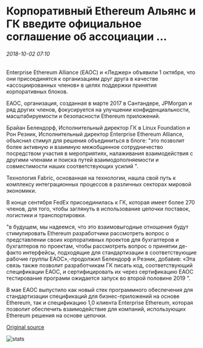 # Корпоративный Ethereum Альянс и ГК введите официальное соглашение об ассоциации ...

###### 2018-10-02 07:10

Enterprise Ethereum Alliance (ЕАОС) и «Леджер» объявили 1 октября, что они присоединятся к организациям друг друга в качестве «ассоциированных членов» в целях поддержки принятия корпоративных блоков.

ЕАОС, организация, созданная в марте 2017 в Сантандере, JPMorgan и ряд других членов, фокусируется на улучшении конфиденциальности, масштабируемости и безопасности Ethereum приложений.

Брайан Белендорф, Исполнительный директор ГК в Linux Foundation и Рон Резник, Исполнительный директор Enterprise Ethereum Alliance, объяснил стимул для решения объединиться в блоге: "это позволит более активную и взаимную межобщинное сотрудничество посредством участия в мероприятиях, налаживания взаимодействия с другими членами и поиска путей взаимодополняемости и совместимости наших соответствующих усилий ".

Технология Fabric, основанная на технологии, нашла свой путь к комплексу интеграционных процессов в различных секторах мировой экономики.

В конце сентября FedEx присоединилась к ГК, которая имеет более 270 членов, для того, чтобы заглянуть в использование цепочки поставок, логистики и транспортировки.

"в будущем, мы надеемся, что это взаимовыгодные отношения будут стимулировать Ethereum разработчики рассмотреть вопрос о представлении своих корпоративных проектов для бухгалтеров и бухгалтеров по проектам, чтобы рассмотреть вопрос о принятии де-факто интерфейсы, подходящие для стандартизации в соответствующие рабочие группы ЕАОС»,-продолжил Белендорф и Резник, добавив: «Эта связь также позволит разработчикам ГК писать код, соответствующий спецификации ЕАОС, и сертифицировать их через сертификацию ЕАОС тестирование программ ожидается запуск во второй половине 2019 ".

В мае ЕАОС выпустило как новый стек программного обеспечения для стандартизации спецификаций для бизнес-приложений на основе Ethereum, так и спецификацию 1,0 клиента Enterprise Ethereum, которая позволит обеспечить взаимодействие для компаний, использующих Ethereum решения на основе цепочки.

[Original source](https://cointelegraph.com/news/enterprise-ethereum-alliance-and-hyperledger-enter-formal-association-agreement)

![stats](https://c.statcounter.com/11760860/0/a89fa40b/1/ "stats")